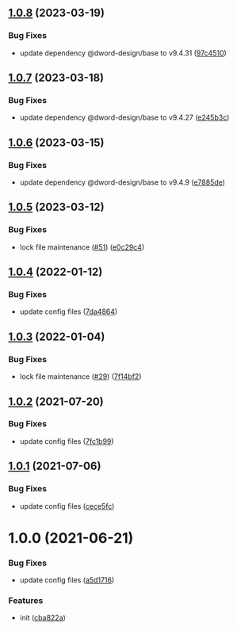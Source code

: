 ## [1.0.8](https://github.com/dword-design/tester-plugin-firebase/compare/v1.0.7...v1.0.8) (2023-03-19)


### Bug Fixes

* update dependency @dword-design/base to v9.4.31 ([97c4510](https://github.com/dword-design/tester-plugin-firebase/commit/97c4510989ec56073967d18ef883dbe8c2b4eb08))

## [1.0.7](https://github.com/dword-design/tester-plugin-firebase/compare/v1.0.6...v1.0.7) (2023-03-18)


### Bug Fixes

* update dependency @dword-design/base to v9.4.27 ([e245b3c](https://github.com/dword-design/tester-plugin-firebase/commit/e245b3c1a24120a8d8f3d98c1d00b7596f67ccff))

## [1.0.6](https://github.com/dword-design/tester-plugin-firebase/compare/v1.0.5...v1.0.6) (2023-03-15)


### Bug Fixes

* update dependency @dword-design/base to v9.4.9 ([e7885de](https://github.com/dword-design/tester-plugin-firebase/commit/e7885de831471c48d4ddcf4b222e0c71da53c8bb))

## [1.0.5](https://github.com/dword-design/tester-plugin-firebase/compare/v1.0.4...v1.0.5) (2023-03-12)


### Bug Fixes

* lock file maintenance ([#51](https://github.com/dword-design/tester-plugin-firebase/issues/51)) ([e0c29c4](https://github.com/dword-design/tester-plugin-firebase/commit/e0c29c4989f820169b70b230507ad0b46719f1d0))

## [1.0.4](https://github.com/dword-design/tester-plugin-firebase/compare/v1.0.3...v1.0.4) (2022-01-12)


### Bug Fixes

* update config files ([7da4864](https://github.com/dword-design/tester-plugin-firebase/commit/7da4864a976f4849000c9c1c9d065f60a4049c8f))

## [1.0.3](https://github.com/dword-design/tester-plugin-firebase/compare/v1.0.2...v1.0.3) (2022-01-04)


### Bug Fixes

* lock file maintenance ([#29](https://github.com/dword-design/tester-plugin-firebase/issues/29)) ([7f14bf2](https://github.com/dword-design/tester-plugin-firebase/commit/7f14bf2d535ab986fc0d674539949f8550701cfc))

## [1.0.2](https://github.com/dword-design/tester-plugin-firebase/compare/v1.0.1...v1.0.2) (2021-07-20)


### Bug Fixes

* update config files ([7fc1b99](https://github.com/dword-design/tester-plugin-firebase/commit/7fc1b99c88ea1367a56448f31c80a555ae47077e))

## [1.0.1](https://github.com/dword-design/tester-plugin-firebase/compare/v1.0.0...v1.0.1) (2021-07-06)


### Bug Fixes

* update config files ([cece5fc](https://github.com/dword-design/tester-plugin-firebase/commit/cece5fcbce63bf3a310fc97058838e85713889ef))

# 1.0.0 (2021-06-21)


### Bug Fixes

* update config files ([a5d1716](https://github.com/dword-design/tester-plugin-firebase/commit/a5d17162d79f3ba6af1fe06d2ee9e9494e49ddda))


### Features

* init ([cba822a](https://github.com/dword-design/tester-plugin-firebase/commit/cba822a52e24183e8ec7cc5693ec426bb7ac036c))
